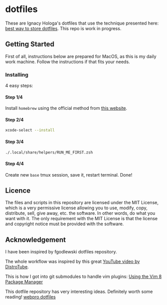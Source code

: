 # dotfiles

These are Ignacy Hologa's dotfiles that use the technique presented here: [best way to store dotfiles](https://developer.atlassian.com/blog/2016/02/best-way-to-store-dotfiles-git-bare-repo/).
This repo is work in progress.

## Getting Started

First of all, instructions below are prepared for MacOS, as this is my daily work machine. Follow the instructions if that fits your needs.

### Installing

4 easy steps:

#### Step 1/4

Install `homebrew` using the official method from [this website](https://brew.sh).

#### Step 2/4

```sh
xcode-select --install
```

#### Step 3/4

```sh
./.local/share/helpers/RUN_ME_FIRST.zsh
```

#### Step 4/4

Create new `base` tmux session, save it, restart terminal. Done!

## Licence

The files and scripts in this repository are licensed under the MIT License, which is a very permissive license allowing you to use, modify, copy, distribute, sell, give away, etc. the software. In other words, do what you want with it. The only requirement with the MIT License is that the license and copyright notice must be provided with the software.

## Acknowledgement

I have been inspired by fgodlewski dotfiles repository.


The whole workflow was inspired by this great [YouTube video by DistroTube](https://www.youtube.com/watch?v=tBoLDpTWVOM).

This is how I got into git submodules to handle vim plugins: [Using the Vim 8 Package Manager](https://dvonrohr.com/2016/12/11/vim-package-manager/)

This dotfile repository has very interesting ideas. Definitely worth some reading! [webpro dotfiles](https://github.com/webpro/dotfiles)
